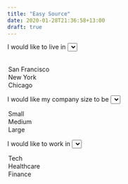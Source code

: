 ```yaml
---
title: "Easy Source"
date: 2020-01-28T21:36:58+13:00
draft: true
---
```


I would like to live in
<select id="location-selector">
  <option value=""></option>
  <option value="sf">San Francisco</option>
  <option value="nyc">New York</option>
  <option value="chi">Chicago</option>
</select>

I would like my company size to be
<select id="size-selector">
  <option value="sm">Small</option>
  <option value="med">Medium</option>
  <option value="lg">Large</option>
</select>

I would like to work in
<select id="industry-selector">
  <option value="tech">Tech</option>
  <option value="health">Healthcare</option>
  <option value="fin">Finance</option>
</select>

<div id="jobs-table">
</div>